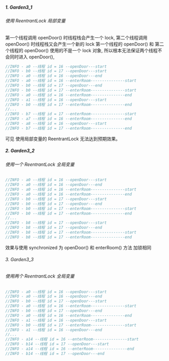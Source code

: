 
##### 1. Garden3_1

###### 使用 ReentrantLock 局部变量

第一个线程调用 openDoor() 时线程栈会产生一个 lock, 第二个线程调用 openDoor() 时线程栈又会产生一个新的 lock
第一个线程的 openDoor() 和 第二个线程的 openDoor() 使用的不是一个 lock 对象, 所以根本无法保证两个线程不会同时进入 openDoor(),

```java
//INFO - a0 --线程 id = 16 --openDoor---start
//INFO - b0 --线程 id = 17 --openDoor---start
//INFO - a0 --线程 id = 16 --openDoor---end
//INFO - a0 --线程 id = 16 --enterRoom---------------start
//INFO - b0 --线程 id = 17 --openDoor---end
//INFO - b0 --线程 id = 17 --enterRoom---------------start
//INFO - a0 --线程 id = 16 --enterRoom---------------end
//INFO - a1 --线程 id = 16 --openDoor---start
//INFO - b0 --线程 id = 17 --enterRoom---------------end
//...
//INFO - b7 --线程 id = 17 --enterRoom---------------start
//INFO - a7 --线程 id = 16 --enterRoom---------------end
//INFO - a8 --线程 id = 16 --openDoor---start
//INFO - b7 --线程 id = 17 --enterRoom---------------end
```

可见 使用局部变量的 ReentrantLock 无法达到预期效果。

##### 2. Garden3_2

###### 使用一个 ReentrantLock 全局变量

```java
//INFO - a0 --线程 id = 16 --openDoor---start
//INFO - a0 --线程 id = 16 --openDoor---end
//INFO - a0 --线程 id = 16 --enterRoom---------------start
//INFO - a0 --线程 id = 16 --enterRoom---------------end
//INFO - b0 --线程 id = 17 --openDoor---start
//INFO - b0 --线程 id = 17 --openDoor---end
//INFO - b0 --线程 id = 17 --enterRoom---------------start
//INFO - b0 --线程 id = 17 --enterRoom---------------end
//...
//INFO - b8 --线程 id = 17 --openDoor---start
//INFO - b8 --线程 id = 17 --openDoor---end
//INFO - b8 --线程 id = 17 --enterRoom---------------start
//INFO - b8 --线程 id = 17 --enterRoom---------------end
```

效果与使用 synchronized 为 openDoor() 和 enterRoom() 方法 加锁相同

###### 3. Garden3_3

###### 使用两个 ReentrantLock 全局变量

```java
//INFO - a0 --线程 id = 16 --openDoor---start
//INFO - a0 --线程 id = 16 --openDoor---end
//INFO - b0 --线程 id = 17 --openDoor---start
//INFO - a0 --线程 id = 16 --enterRoom---------------start
//INFO - b0 --线程 id = 17 --openDoor---end
//INFO - a0 --线程 id = 16 --enterRoom---------------end
//INFO - a1 --线程 id = 16 --openDoor---start
//INFO - b0 --线程 id = 17 --enterRoom---------------start
//INFO - a1 --线程 id = 16 --openDoor---end
//...
//INFO - a14 --线程 id = 16 --enterRoom---------------start
//INFO - b14 --线程 id = 17 --openDoor---start
//INFO - a14 --线程 id = 16 --enterRoom---------------end
//INFO - b14 --线程 id = 17 --openDoor---end
```

